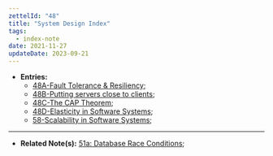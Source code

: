 ```yaml
---
zettelId: "48"
title: "System Design Index"
tags:
  - index-note
date: 2021-11-27
updateDate: 2023-09-21
---
```


- **Entries:**
  - [48A-Fault Tolerance & Resiliency](/notes/48a/);
  - [48B-Putting servers close to clients](/notes/48b/);
  - [48C-The CAP Theorem](/notes/48c/);
  - [48D-Elasticity in Software Systems](/notes/48d/);
  - [58-Scalability in Software Systems](/notes/58/);

---

- **Related Note(s):** [51a: Database Race Conditions](/notes/51a/);
